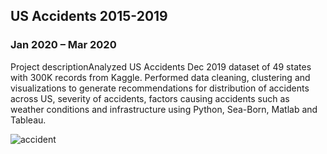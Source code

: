 ## US Accidents 2015-2019
### Jan 2020 – Mar 2020

Project descriptionAnalyzed US Accidents Dec 2019 dataset of 49 states with 300K records from Kaggle. Performed data cleaning, 
clustering and visualizations to generate recommendations for distribution of accidents across US, severity of accidents, 
factors causing accidents such as weather conditions and infrastructure using Python, Sea-Born, Matlab and Tableau.

![accident](https://user-images.githubusercontent.com/84408214/125376060-0918d800-e33f-11eb-8b0a-b92c8ab6fd0c.jpg)
